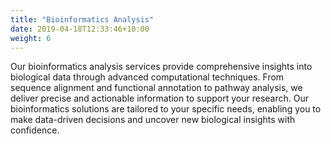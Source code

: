 ```yaml
---
title: "Bioinformatics Analysis"
date: 2019-04-18T12:33:46+10:00
weight: 6
---
```


Our bioinformatics analysis services provide comprehensive insights into biological data through advanced computational techniques. From sequence alignment and functional annotation to pathway analysis, we deliver precise and actionable information to support your research. Our bioinformatics solutions are tailored to your specific needs, enabling you to make data-driven decisions and uncover new biological insights with confidence.